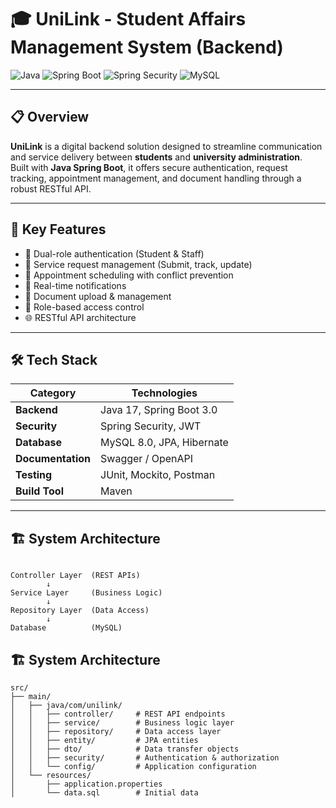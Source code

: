# 🎓 UniLink - Student Affairs Management System (Backend)

![Java](https://img.shields.io/badge/Java-17-orange)
![Spring Boot](https://img.shields.io/badge/Spring%20Boot-3.0-green)
![Spring Security](https://img.shields.io/badge/Spring%20Security-JWT-blue)
![MySQL](https://img.shields.io/badge/MySQL-8.0-lightblue)

---

## 📋 Overview

**UniLink** is a digital backend solution designed to streamline communication and service delivery between **students** and **university administration**.  
Built with **Java Spring Boot**, it offers secure authentication, request tracking, appointment management, and document handling through a robust RESTful API.

---

## 🎯 Key Features

- 🔐 Dual-role authentication (Student & Staff)
- 📨 Service request management (Submit, track, update)
- 📅 Appointment scheduling with conflict prevention
- 🔔 Real-time notifications
- 📂 Document upload & management
- 🧩 Role-based access control
- 🌐 RESTful API architecture

---

## 🛠 Tech Stack

| Category | Technologies |
|-----------|---------------|
| **Backend** | Java 17, Spring Boot 3.0 |
| **Security** | Spring Security, JWT |
| **Database** | MySQL 8.0, JPA, Hibernate |
| **Documentation** | Swagger / OpenAPI |
| **Testing** | JUnit, Mockito, Postman |
| **Build Tool** | Maven |

---

## 🏗 System Architecture
```text

Controller Layer  (REST APIs)
        ↓
Service Layer     (Business Logic)
        ↓
Repository Layer  (Data Access)
        ↓
Database          (MySQL)
```


## 🏗 System Architecture
```text
src/
├── main/
│   ├── java/com/unilink/
│   │   ├── controller/     # REST API endpoints
│   │   ├── service/        # Business logic layer
│   │   ├── repository/     # Data access layer
│   │   ├── entity/         # JPA entities
│   │   ├── dto/            # Data transfer objects
│   │   ├── security/       # Authentication & authorization
│   │   └── config/         # Application configuration
│   └── resources/
│       ├── application.properties
│       └── data.sql        # Initial data
```

